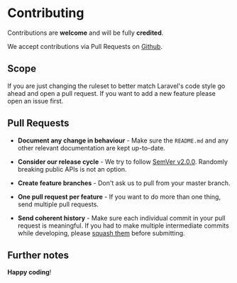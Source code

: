 # Contributing

Contributions are **welcome** and will be fully **credited**.

We accept contributions via Pull Requests on [Github](https://github.com/Jubeki/laravel-alpine-animations/pull).

## Scope

If you are just changing the ruleset to better match Laravel's code style go ahead and open a pull request.  If you want to add a new feature please open an issue first.

## Pull Requests

- **Document any change in behaviour** - Make sure the `README.md` and any other relevant documentation are kept up-to-date.

- **Consider our release cycle** - We try to follow [SemVer v2.0.0](http://semver.org/). Randomly breaking public APIs is not an option.

- **Create feature branches** - Don't ask us to pull from your master branch.

- **One pull request per feature** - If you want to do more than one thing, send multiple pull requests.

- **Send coherent history** - Make sure each individual commit in your pull request is meaningful. If you had to make multiple intermediate commits while developing, please [squash them](http://www.git-scm.com/book/en/v2/Git-Tools-Rewriting-History#Changing-Multiple-Commit-Messages) before submitting.

## Further notes

**Happy coding**!
